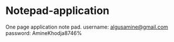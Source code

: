 # Notepad-application
One page application note pad. 
username: algusamine@gmail.com
password: AmineKhodja8746%
